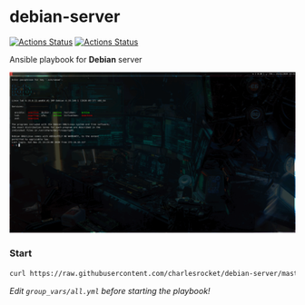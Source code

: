# debian-server
[![Actions Status](https://github.com/charlesrocket/debian-server/workflows/Ansible%20Lint/badge.svg)](https://github.com/charlesrocket/debian-server/actions) [![Actions Status](https://github.com/charlesrocket/debian-server/workflows/Playbook%20tests/badge.svg)](https://github.com/charlesrocket/debian-server/actions)

Ansible playbook for **Debian** server

![screenshot](screenshot.gif)

### Start

```bash
curl https://raw.githubusercontent.com/charlesrocket/debian-server/master/bootstrap | bash
```

_Edit `group_vars/all.yml` before starting the playbook!_
